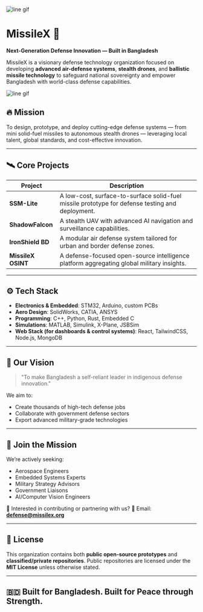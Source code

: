![line gif](https://github.com/user-attachments/assets/d7acb31f-fc0e-4b58-8294-8c4fcae0362a)

# MissileX 🚀

**Next-Generation Defense Innovation — Built in Bangladesh**

MissileX is a visionary defense technology organization focused on developing **advanced air-defense systems**, **stealth drones**, and **ballistic missile technology** to safeguard national sovereignty and empower Bangladesh with world-class defense capabilities.

![line gif](https://github.com/user-attachments/assets/e5c64dc6-4716-47ad-a7e1-3b2fe394d4af)

## 🔥 Mission

To design, prototype, and deploy cutting-edge defense systems — from mini solid-fuel missiles to autonomous stealth drones — leveraging local talent, global standards, and cost-effective innovation.

---

## 🛰️ Core Projects

| Project              | Description                                                                 |
|----------------------|-----------------------------------------------------------------------------|
| **SSM-Lite**         | A low-cost, surface-to-surface solid-fuel missile prototype for defense testing and deployment. |
| **ShadowFalcon**     | A stealth UAV with advanced AI navigation and surveillance capabilities.     |
| **IronShield BD**    | A modular air defense system tailored for urban and border defense zones.    |
| **MissileX OSINT**   | A defense-focused open-source intelligence platform aggregating global military insights. |

---

## ⚙️ Tech Stack

- **Electronics & Embedded**: STM32, Arduino, custom PCBs
- **Aero Design**: SolidWorks, CATIA, ANSYS
- **Programming**: C++, Python, Rust, Embedded C
- **Simulations**: MATLAB, Simulink, X-Plane, JSBSim
- **Web Stack (for dashboards & control systems)**: React, TailwindCSS, Node.js, MongoDB

---

## 🧠 Our Vision

> "To make Bangladesh a self-reliant leader in indigenous defense innovation."

We aim to:
- Create thousands of high-tech defense jobs
- Collaborate with government defense sectors
- Export advanced military-grade technologies

---

## 🤝 Join the Mission

We’re actively seeking:
- Aerospace Engineers
- Embedded Systems Experts
- Military Strategy Advisors
- Government Liaisons
- AI/Computer Vision Engineers

👥 Interested in contributing or partnering with us?
📧 Email: **defense@missilex.org**

---

## 📄 License

This organization contains both **public open-source prototypes** and **classified/private repositories**. Public repositories are licensed under the **MIT License** unless otherwise stated.

---

## 🇧🇩 Built for Bangladesh. Built for Peace through Strength.
